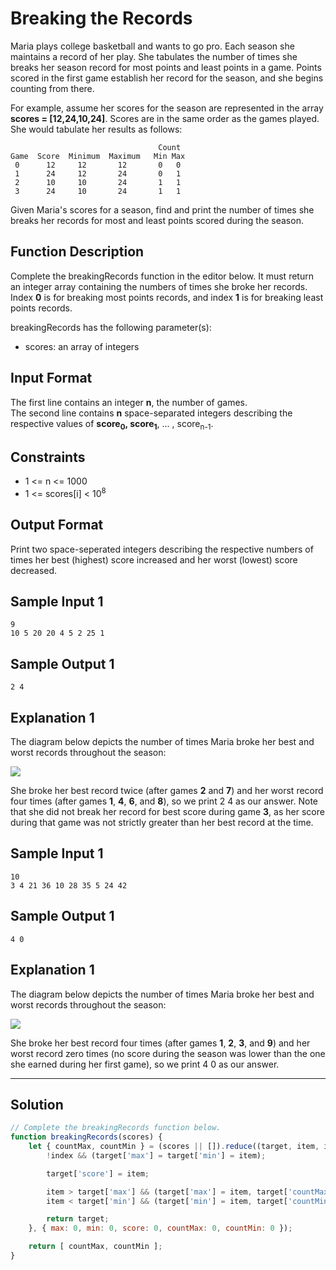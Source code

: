 # Breaking the Records

Maria plays college basketball and wants to go pro. Each season she maintains a record of her play. She tabulates the number of times she breaks her season record for most points and least points in a game. Points scored in the first game establish her record for the season, and she begins counting from there.<br/>

For example, assume her scores for the season are represented in the array **scores = [12,24,10,24]**. Scores are in the same order as the games played. She would tabulate her results as follows:<br/>

```
                                 Count
Game  Score  Minimum  Maximum   Min Max
 0      12     12       12       0   0
 1      24     12       24       0   1
 2      10     10       24       1   1
 3      24     10       24       1   1
```

Given Maria's scores for a season, find and print the number of times she breaks her records for most and least points scored during the season.

## Function Description

Complete the breakingRecords function in the editor below. It must return an integer array containing the numbers of times she broke her records. Index **0** is for breaking most points records, and index **1** is for breaking least points records.

breakingRecords has the following parameter(s):

- scores: an array of integers

## Input Format

The first line contains an integer **n**, the number of games. <br/>
The second line contains **n** space-separated integers describing the respective values of **score<sub>0</sub>, score<sub>1</sub>**, ... , score<sub>n-1</sub>.<br/>

## Constraints 

- 1 <= n <= 1000
- 1 <= scores[i] < 10<sup>8</sup>

## Output Format

Print two space-seperated integers describing the respective numbers of times her best (highest) score increased and her worst (lowest) score decreased.

## Sample Input 1

```
9
10 5 20 20 4 5 2 25 1
```

## Sample Output 1

```
2 4
```

## Explanation 1
   
The diagram below depicts the number of times Maria broke her best and worst records throughout the season:<br/>

![](https://s3.amazonaws.com/hr-assets/0/1487360234-6bca5c518d-breakingbest3.png)

She broke her best record twice (after games **2** and **7**) and her worst record four times (after games **1**, **4**, **6**, and **8**), so we print 2 4 as our answer. Note that she did not break her record for best score during game **3**, as her score during that game was not strictly greater than her best record at the time.

## Sample Input 1

```
10
3 4 21 36 10 28 35 5 24 42
```

## Sample Output 1

```
4 0
```

## Explanation 1
   
The diagram below depicts the number of times Maria broke her best and worst records throughout the season:<br/>

![](https://s3.amazonaws.com/hr-assets/0/1487360375-aee4388234-breakingbest5.png)

She broke her best record four times (after games **1**, **2**, **3**, and **9**) and her worst record zero times (no score during the season was lower than the one she earned during her first game), so we print 4 0 as our answer.

---

## Solution

```javascript
// Complete the breakingRecords function below.
function breakingRecords(scores) {
    let { countMax, countMin } = (scores || []).reduce((target, item, index) => {
        !index && (target['max'] = target['min'] = item);

        target['score'] = item;

        item > target['max'] && (target['max'] = item, target['countMax']++);
        item < target['min'] && (target['min'] = item, target['countMin']++);

        return target;
    }, { max: 0, min: 0, score: 0, countMax: 0, countMin: 0 });

    return [ countMax, countMin ];
}
```
